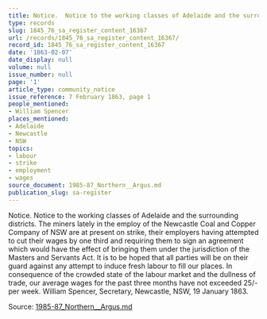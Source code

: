 ```yaml
---
title: Notice.  Notice to the working classes of Adelaide and the surrounding districts.
type: records
slug: 1845_76_sa_register_content_16367
url: /records/1845_76_sa_register_content_16367/
record_id: 1845_76_sa_register_content_16367
date: '1863-02-07'
date_display: null
volume: null
issue_number: null
page: '1'
article_type: community_notice
issue_reference: 7 February 1863, page 1
people_mentioned:
- William Spencer
places_mentioned:
- Adelaide
- Newcastle
- NSW
topics:
- labour
- strike
- employment
- wages
source_document: 1985-87_Northern__Argus.md
publication_slug: sa-register
---
```


Notice.  Notice to the working classes of Adelaide and the surrounding districts.  The miners lately in the employ of the Newcastle Coal and Copper Company of NSW are at present on strike, their employers having attempted to cut their wages by one third and requiring them to sign an agreement which would have the effect of bringing them under the jurisdiction of the Masters and Servants Act.  It is to be hoped that all parties will be on their guard against any attempt to induce fresh labour to fill our places.  In consequence of the crowded state of the labour market and the dullness of trade, our average wages for the past three months have not exceeded 25/- per week.  William Spencer, Secretary, Newcastle, NSW, 19 January 1863.

Source: [1985-87_Northern__Argus.md](/downloads/markdown/1985-87_Northern__Argus.md)

